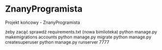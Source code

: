 # ZnanyProgramista
Projekt końcowy - ZnanyProgramista

żeby zacąć 
sprawdź requirements.txt (nowa bimlioteka)
python manage.py makemigrations accounts
python manage.py migrate
python manage.py createsuperuser
python manage.py runserver 7777




